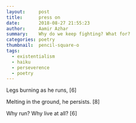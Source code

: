 ```yaml
---
layout:     post
title:      press on
date:       2018-08-27 21:55:23
author:     Aamir Azhar
summary:    Why do we keep fighting? What for?
categories: poetry
thumbnail:  pencil-square-o
tags:
  - existentialism
  - haiku
  - perseverence
  - poetry
---
```

Legs burning as he runs, [6]

Melting in the ground, he persists. [8]

Why run? Why live at all? [6]
